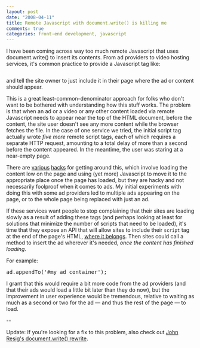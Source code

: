 ```yaml
--- 
layout: post
date: "2008-04-11"
title: Remote Javascript with document.write() is killing me
comments: true
categories: front-end development, javascript
---
```


I have been coming across way too much remote Javascript that uses document.write() to insert its contents. From ad providers to video hosting services, it's common practice to provide a Javascript tag like:

<div class="CodeRay">
  <div class="code"><pre></pre></div>
</div>


and tell the site owner to just include it in their page where the ad or content should appear.

This is a great least-common-denominator approach for folks who don't want to be bothered with understanding how this stuff works. The problem is that when an ad or a video or any other content loaded via remote Javascript needs to appear near the top of the HTML document, before the content, the site user doesn't see any more content while the browser fetches the file. In the case of one service we tried, the initial script tag actually wrote <em>five more</em> remote script tags, each of which requires a separate HTTP request, amounting to a total delay of more than a second before the content appeared. In the meantime, the user was staring at a near-empty page.

There are <a href="http://wonko.com/post/remote_javascript_includes_without_the_performance_penalty_part">various</a> <a href="http://blog.rebeccamurphey.com/2008/04/06/fix-for-slow-loading-google-ads/">hacks</a> for getting around this, which involve loading the content low on the page and using (yet more) Javascript to move it to the appropriate place once the page has loaded, but they are hacky and not necessarily foolproof when it comes to ads. My initial experiments with doing this with some ad providers led to multiple ads appearing on the page, or to the whole page being replaced with just an ad.

If these services want people to stop complaining that their sites are loading slowly as a result of adding these tags (and perhaps looking at least for solutions that minimize the number of scripts that need to be loaded), it's time that they expose an API that will allow sites to include their <code>script</code> tag at the end of the page's HTML, <a href="http://developer.yahoo.com/performance/rules.html#js_bottom">where it belongs</a>. Then sites could call a method to insert the ad wherever it's needed, <em>once the content has finished loading</em>.

For example:

<div class="CodeRay">
  <div class="code"><pre>ad.appendTo('#my_ad_container');</pre></div>
</div>


I grant that this would require a bit more code from the ad providers (and that their ads would load a little bit later than they do now), but the improvement in user experience would be tremendous, relative to waiting as much as a second or two for the ad — and thus the rest of the page — to load.

--

Update: If you're looking for a fix to this problem, also check out <a href="http://ejohn.org/blog/xhtml-documentwrite-and-adsense/">John Resig's document.write() rewrite</a>.